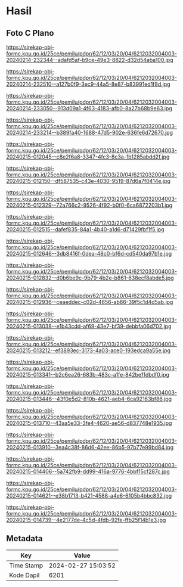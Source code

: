 # Hasil

## Foto C Plano

https://sirekap-obj-formc.kpu.go.id/25ce/pemilu/pdpr/62/12/03/20/04/6212032004003-20240214-232344--adafd5af-b9ce-49e3-8822-d32d54aba100.jpg

https://sirekap-obj-formc.kpu.go.id/25ce/pemilu/pdpr/62/12/03/20/04/6212032004003-20240214-232510--a127b0f9-3ec9-44a5-8e87-b83991ed1f8d.jpg

https://sirekap-obj-formc.kpu.go.id/25ce/pemilu/pdpr/62/12/03/20/04/6212032004003-20240214-233050--913d09a1-4f63-4183-afb0-8a27b68b9e63.jpg

https://sirekap-obj-formc.kpu.go.id/25ce/pemilu/pdpr/62/12/03/20/04/6212032004003-20240214-233214--b389fa40-1688-47d5-902e-636fe6d72670.jpg

https://sirekap-obj-formc.kpu.go.id/25ce/pemilu/pdpr/62/12/03/20/04/6212032004003-20240215-012045--c8e2f6a8-3347-4fc3-8c3a-1b1285abdd2f.jpg

https://sirekap-obj-formc.kpu.go.id/25ce/pemilu/pdpr/62/12/03/20/04/6212032004003-20240215-012150--df587535-c43e-4030-9519-87d6a7f0414e.jpg

https://sirekap-obj-formc.kpu.go.id/25ce/pemilu/pdpr/62/12/03/20/04/6212032004003-20240215-012329--72a766c2-9526-4f92-b0f0-6ca6872203b1.jpg

https://sirekap-obj-formc.kpu.go.id/25ce/pemilu/pdpr/62/12/03/20/04/6212032004003-20240215-012515--dafef835-84a1-4b40-a1d6-d71429fbf1f5.jpg

https://sirekap-obj-formc.kpu.go.id/25ce/pemilu/pdpr/62/12/03/20/04/6212032004003-20240215-012646--3db8416f-0dea-48c0-bf6d-cd540da97b1e.jpg

https://sirekap-obj-formc.kpu.go.id/25ce/pemilu/pdpr/62/12/03/20/04/6212032004003-20240215-012832--d0b6be9c-9b79-4b2e-b861-638ecf8abde5.jpg

https://sirekap-obj-formc.kpu.go.id/25ce/pemilu/pdpr/62/12/03/20/04/6212032004003-20240215-012936--ceaeddec-c02d-4656-ab86-39f5c1d4d5ab.jpg

https://sirekap-obj-formc.kpu.go.id/25ce/pemilu/pdpr/62/12/03/20/04/6212032004003-20240215-013038--e1b43cdd-af69-43e7-bf39-debbfa06d702.jpg

https://sirekap-obj-formc.kpu.go.id/25ce/pemilu/pdpr/62/12/03/20/04/6212032004003-20240215-013212--ef3893ec-3173-4a03-ace0-193edca9a55e.jpg

https://sirekap-obj-formc.kpu.go.id/25ce/pemilu/pdpr/62/12/03/20/04/6212032004003-20240215-013341--b2c6ea26-683b-483c-a1fe-842be11dbdf0.jpg

https://sirekap-obj-formc.kpu.go.id/25ce/pemilu/pdpr/62/12/03/20/04/6212032004003-20240215-013446--43f0e5d2-810b-4621-aeb4-6ca92163bf86.jpg

https://sirekap-obj-formc.kpu.go.id/25ce/pemilu/pdpr/62/12/03/20/04/6212032004003-20240215-013710--43aa5e33-3fe4-4620-ae56-d837748e1935.jpg

https://sirekap-obj-formc.kpu.go.id/25ce/pemilu/pdpr/62/12/03/20/04/6212032004003-20240215-013910--3ea4c38f-86d6-42ee-86b5-97b77e99bd84.jpg

https://sirekap-obj-formc.kpu.go.id/25ce/pemilu/pdpr/62/12/03/20/04/6212032004003-20240215-014406--5a742fb9-dd99-416a-9776-4bbf15cf287c.jpg

https://sirekap-obj-formc.kpu.go.id/25ce/pemilu/pdpr/62/12/03/20/04/6212032004003-20240215-014621--e38b1713-b421-4588-a4e6-6105b4bbc832.jpg

https://sirekap-obj-formc.kpu.go.id/25ce/pemilu/pdpr/62/12/03/20/04/6212032004003-20240215-014739--4e2177de-4c5d-4fdb-92fe-ffb25f14b1e3.jpg


## Metadata

| Key        | Value               |
| ---------- | ------------------- |
| Time Stamp | 2024-02-27 15:03:52 |
| Kode Dapil | 6201                |



